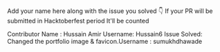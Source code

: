 Add your name here along with the issue you solved 👇 If your PR will be submitted in Hacktoberfest period It'll be counted

Contributor Name : Hussain Amir
Username: Hussain6
Issue Solved: Changed the portfolio image & favicon.Username : sumukhdhawade
